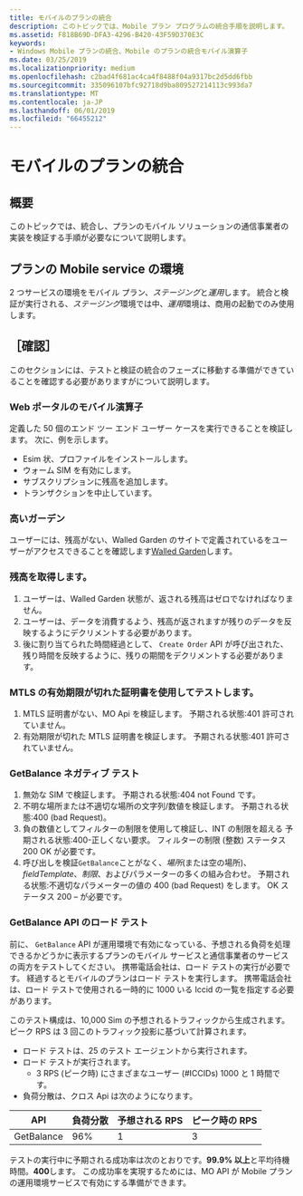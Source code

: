 ```yaml
---
title: モバイルのプランの統合
description: このトピックでは、Mobile プラン プログラムの統合手順を説明します。
ms.assetid: F818B69D-DFA3-4296-B420-43F59D370E3C
keywords:
- Windows Mobile プランの統合、Mobile のプランの統合モバイル演算子
ms.date: 03/25/2019
ms.localizationpriority: medium
ms.openlocfilehash: c2bad4f681ac4ca4f8488f04a9317bc2d5dd6fbb
ms.sourcegitcommit: 335096107bfc92718d9ba809527214113c993da7
ms.translationtype: MT
ms.contentlocale: ja-JP
ms.lasthandoff: 06/01/2019
ms.locfileid: "66455212"
---
```

# <a name="mobile-plans-integration"></a>モバイルのプランの統合

## <a name="overview"></a>概要

このトピックでは、統合し、プランのモバイル ソリューションの通信事業者の実装を検証する手順が必要なについて説明します。

## <a name="mobile-plans-service-environments"></a>プランの Mobile service の環境

2 つサービスの環境をモバイル プラン、*ステージング*と*運用*します。 統合と検証が実行される、*ステージング*環境では中、*運用*環境は、商用の起動でのみ使用します。

## <a name="validation"></a>［確認］

このセクションには、テストと検証の統合のフェーズに移動する準備ができていることを確認する必要がありますがについて説明します。

### <a name="mobile-operator-web-portal"></a>Web ポータルのモバイル演算子

定義した 50 個のエンド ツー エンド ユーザー ケースを実行できることを検証します。 次に、例を示します。

- Esim 状、プロファイルをインストールします。
- ウォーム SIM を有効にします。
- サブスクリプションに残高を追加します。
- トランザクションを中止しています。

### <a name="walled-garden"></a>高いガーデン

ユーザーには、残高がない、Walled Garden のサイトで定義されているをユーザーがアクセスできることを確認します[Walled Garden](mobile-plans-device-experience.md#walled-garden)します。

### <a name="getting-balance"></a>残高を取得します。

1. ユーザーは、Walled Garden 状態が、返される残高はゼロでなければなりません。
2. ユーザーは、データを消費するよう、残高が返されますが残りのデータを反映するようにデクリメントする必要があります。
3. 後に割り当てられた時間経過として、 `Create Order` API が呼び出された、残り時間を反映するように、残りの期間をデクリメントする必要があります。

### <a name="test-with-expired-mtls-certificate"></a>MTLS の有効期限が切れた証明書を使用してテストします。

1. MTLS 証明書がない、MO Api を検証します。 予期される状態:401 許可されていません。
2. 有効期限が切れた MTLS 証明書を検証します。 予期される状態:401 許可されていません。

### <a name="getbalance-negative-tests"></a>GetBalance ネガティブ テスト

1. 無効な SIM で検証します。 予期される状態:404 not Found です。
2. 不明な場所または不適切な場所の文字列/数値を検証します。 予期される状態:400 (bad Request)。
3. 負の数値としてフィルターの制限を使用して検証し、INT の制限を超える 予期される状態:400-正しくない要求。 フィルターの制限 (整数) ステータス 200 OK が必要です。
4. 呼び出しを検証`GetBalance`ことがなく、*場所*(または空の場所)、 *fieldTemplate*、*制限*、およびパラメーターの多くの組み合わせ。 予期される状態:不適切なパラメーターの値の 400 (bad Request) をします。 OK ステータス 200 – が必要です。

### <a name="getbalance-api-load-test"></a>GetBalance API のロード テスト

前に、 `GetBalance` API が運用環境で有効になっている、予想される負荷を処理できるかどうかに表示するプランのモバイル サービスと通信事業者のサービスの両方をテストしてください。 携帯電話会社は、ロード テストの実行が必要です。 経過するとモバイルのプランはロード テストを実行します。 携帯電話会社は、ロード テストで使用される一時的に 1000 いる Iccid の一覧を指定する必要があります。

このテスト構成は、10,000 Sim の予想されるトラフィックから生成されます。 ピーク RPS は 3 回このトラフィック投影に基づいて計算されます。

- ロード テストは、25 のテスト エージェントから実行されます。
- ロード テストが実行されます。
  - 3 RPS (ピーク時) にさまざまなユーザー (#ICCIDs) 1000 と 1 時間です。
- 負荷分散は、クロス Api は次のようになります。

| API | 負荷分散 | 予想される RPS | ピーク時の RPS |
| --- | --- | --- | --- |
| GetBalance | 96% | 1 | 3 |

テストの実行中に予期される成功率は次のとおりです。**99.9% 以上**と平均待機時間。**400**します。 この成功率を実現するためには、MO API が Mobile プランの運用環境サービスで有効にする準備ができます。